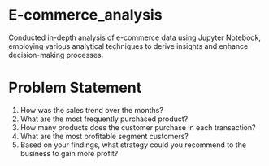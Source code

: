 # E-commerce_analysis
Conducted in-depth analysis of e-commerce data using Jupyter Notebook, employing various analytical techniques to derive insights and enhance decision-making processes.
# Problem Statement
1. How was the sales trend over the months?
2. What are the most frequently purchased product?
3. How many products does the customer purchase in each transaction?
4. What are the most profitable segment customers?
5. Based on your findings, what strategy could you recommend to the business to gain more profit?
